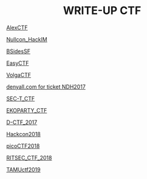 <h1 align="center">WRITE-UP CTF</h1>

<a href="https://github.com/Ne0Lux-C1Ph3r/WRITE-UP/tree/master/AlexCTF" target="_blank">AlexCTF</a>

<a href="https://github.com/Ne0Lux-C1Ph3r/WRITE-UP/tree/master/Nullcon_HackIM" target="_blank">Nullcon_HackIM</a>

<a href="https://github.com/Ne0Lux-C1Ph3r/WRITE-UP/tree/master/BSidesSF" target="_blank">BSidesSF</a>

<a href="https://github.com/Ne0Lux-C1Ph3r/WRITE-UP/tree/master/EasyCTF" target="_blank">EasyCTF</a>

<a href="https://github.com/Ne0Lux-C1Ph3r/WRITE-UP/tree/master/VolgaCTF/VC.md" target="_blank">VolgaCTF</a>

<a href="https://github.com/Ne0Lux-C1Ph3r/WRITE-UP/tree/master/denyall.com/flag.md" target="_blank">denyall.com for ticket NDH2017</a>

<a href="https://github.com/Ne0Lux-C1Ph3r/WRITE-UP/tree/master/SEC-T_CTF/Report.md" target="_blank">SEC-T_CTF</a>

<a href="https://github.com/Ne0Lux-C1Ph3r/WRITE-UP/tree/master/EKOPARTY_CTF" target="_blank">EKOPARTY_CTF</a>

<a href="https://github.com/Ne0Lux-C1Ph3r/WRITE-UP/tree/master/D-CTF_2017" target="_blank">D-CTF_2017</a>

<a href="https://github.com/Ne0Lux-C1Ph3r/WRITE-UP/tree/master/Hackcon2018/Crypto/Ron_Adi_and_Leonard.md" target="_blank">Hackcon2018</a>

<a href="https://github.com/Ne0Lux-C1Ph3r/WRITE-UP/tree/master/picoCTF2018/index.md" target="_blank">picoCTF2018</a>

<a href="https://github.com/Ne0Lux-C1Ph3r/WRITE-UP/tree/master/RITSEC_CTF_2018/index.md" target="_blank">RITSEC_CTF_2018</a>

<a href="https://github.com/Ne0Lux-C1Ph3r/WRITE-UP/tree/master/TAMUctf2019/index.md" target="_blank">TAMUctf2019</a>

